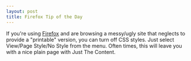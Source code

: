 ```yaml
---
layout: post
title: Firefox Tip of the Day
---
```


If you're using [Firefox][] and are browsing a messy/ugly site that
neglects to provide a "printable" version, you can turn off CSS
styles. Just select View/Page Style/No Style from the menu. Often
times, this will leave you with a nice plain page with Just The
Content.

[Firefox]: http://www.mozilla.com/firefox
